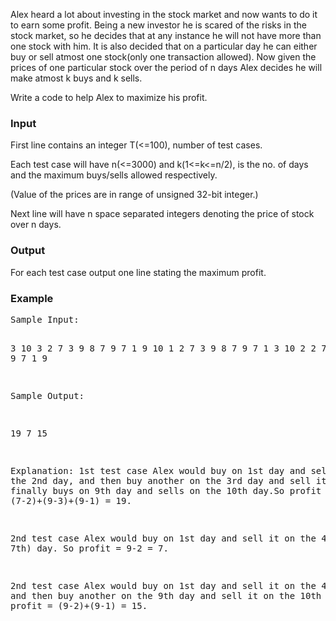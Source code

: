 <p>Alex heard a lot about investing in the stock market and now wants to do it to earn some profit. Being a new investor he is scared of the risks in the stock market, so he decides that at any instance he will not have more than one stock with him. It is also decided that on a particular day he can either buy or sell atmost one stock(only one transaction allowed). Now given the prices of one particular stock over the period of n days Alex decides he will make atmost k buys and k sells.</p>
<div id="_mcePaste" style="position: absolute; left: -10000px; top: 0px; width: 1px; height: 1px; overflow: hidden;">Alex heard a lot about investing in the stock market and now wants to do it to earn some profit. Being a new</div>
<div id="_mcePaste" style="position: absolute; left: -10000px; top: 0px; width: 1px; height: 1px; overflow: hidden;">investor he is scared of the risks in the stock market, so he decides that at any instance he will not have more</div>
<div id="_mcePaste" style="position: absolute; left: -10000px; top: 0px; width: 1px; height: 1px; overflow: hidden;">than one stock with him. It is also decided that on a particular day he can either buy or sell atmost one stock(only one transaction allowed).</div>
<div id="_mcePaste" style="position: absolute; left: -10000px; top: 0px; width: 1px; height: 1px; overflow: hidden;">Now given the prices of one particular stock over the period of n days Alex decides he will make atmost k buys and</div>
<div id="_mcePaste" style="position: absolute; left: -10000px; top: 0px; width: 1px; height: 1px; overflow: hidden;">k sells.</div>
<div id="_mcePaste" style="position: absolute; left: -10000px; top: 0px; width: 1px; height: 1px; overflow: hidden;">Write a code to help Alex to maximize his profit.</div>
<p>Write a code to help Alex to maximize his profit.</p>
<h3>Input</h3>
<p>First line contains an integer T(&lt;=100), number of test cases.</p>
<p>Each test case will have n(&lt;=3000) and k(1&lt;=k&lt;=n/2), is the no. of days and the maximum buys/sells allowed respectively.</p>
<p>(Value of the prices are in range of unsigned 32-bit integer.)</p>
<p>Next line will have n space separated integers denoting the price of stock over n days.</p>
<h3>Output</h3>
<p>For each test case output one line stating the maximum profit.</p>
<h3>Example</h3>
<pre>Sample Input:

3
10 3
2 7 3 9 8 7 9 7 1 9
10 1
2 7 3 9 8 7 9 7 1 3
10 2
2 7 3 9 8 7 9 7 1 9
	
Sample Output:
	
19 
7
15

Explanation:
1st test case Alex would buy on 1st day and sell it on the 2nd day, and then buy another on the 3rd day and sell it on the
4th, finally buys on 9th day and sells on the 10th day.So profit = (7-2)+(9-3)+(9-1) = 19.

2nd test case Alex would buy on 1st day and sell it on the 4th(or 7th) day. So profit = 9-2 = 7.

2nd test case Alex would buy on 1st day and sell it on the 4th day, and then buy another on the 9th day and sell it on the
10th day.So profit = (9-2)+(9-1) = 15.</pre>